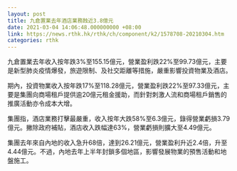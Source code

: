 ```yaml
---
layout: post
title: 九倉置業去年酒店業務蝕近3.8億元
date: 2021-03-04 14:06:48.000000000 +08:00
link: https://news.rthk.hk/rthk/ch/component/k2/1578708-20210304.htm
categories: rthk
---
```


九倉置業去年收入按年跌3%至155.15億元，營業盈利跌22%至99.73億元，主要是新型肺炎疫情爆發，旅遊限制、及社交距離等措施，嚴重影響投資物業及酒店。

期內，投資物業收入按年跌17%至118.28億元，營業盈利跌22%至97.33億元，主要是集團向商場租戶提供逾20億元租金援助，而針對刺激人流和商場租戶銷售的推廣活動亦令成本大增。

集團指，酒店業務打擊最嚴重，收入按年大跌58%至6.3億元，錄得營業虧損3.79億元。撇除政府補貼，酒店收入跌幅達63%，營業虧損則擴大至4.49億元。

集團去年來自內地的收入急升68倍，達到26.21億元，營業盈利升近2.4倍，升至4.44億元。不過，內地去年上半年封鎖多個地區，影響發展物業的預售活動和地盤施工。
